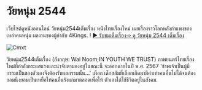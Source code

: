 # วัยหนุ่ม 2544
เว็บไซต์ดูหนังออนไลน์ วัยหนุ่ม2544เต็มเรื่อง หนังไทยเรื่องใหม่ เผยเรื่องราวโลกหลังกำแพงของเหล่าคนหนุ่ม ผลงานของผู้กำกับ 4Kings.
! [▶ รับชมเต็มเรื่อง➾ ดู วัยหนุ่ม 2544 เต็มเรื่อง  ](https://doonung.click/person/3921277/todsapol-maisuk)

![Cmxt](https://github.com/user-attachments/assets/6b1c4a82-c839-44ee-9f95-61d9ff34df76)

 วัยหนุ่ม2544เต็มเรื่อง (อังกฤษ: Wai Noom;IN YOUTH WE TRUST) ภาพยนตร์ไทยเรื่องใหม่ที่กำลังกระแสแรงและน่าจับตามองอยู่ในขณะนี้ จะออกฉายในปี พ.ศ. 2567 'ข้าพเจ้าเป็นผู้มีกรรมเป็นของตัวเองจึงต้องรับผลกรรมนั้น...' เผือก เด็กสลัมที่เลือกเกิดมามีค่าเท่าคนอื่นไม่ได้จนต้องยอมนิ่งยอมเป็นเหยื่อให้คนอื่นรังแกมาตลอดเพื่อให้ ตัวเองได้ใช้ชีวิตอยู่ในสังคม.
